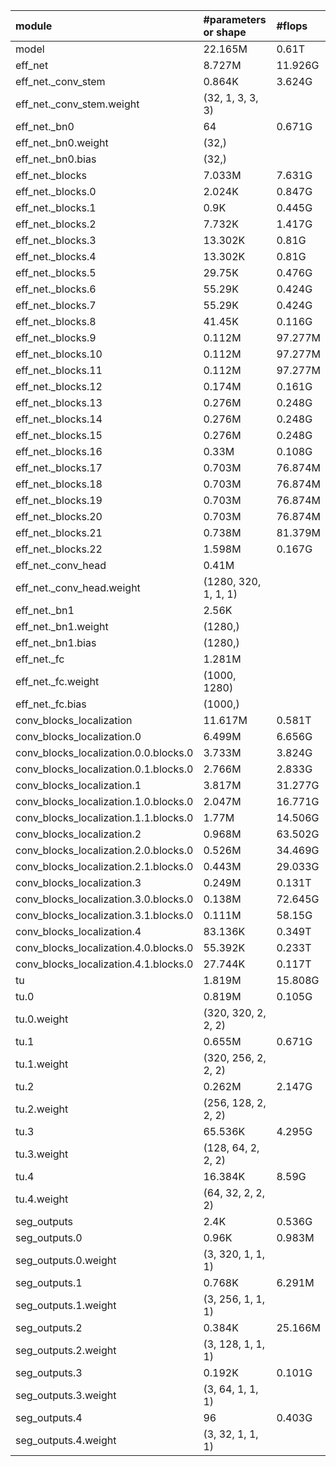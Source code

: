 | module                                   | #parameters or shape    | #flops     |
|:-----------------------------------------|:------------------------|:-----------|
| model                                    | 22.165M                 | 0.61T      |
|  eff_net                                 |  8.727M                 |  11.926G   |
|   eff_net._conv_stem                     |   0.864K                |   3.624G   |
|    eff_net._conv_stem.weight             |    (32, 1, 3, 3, 3)     |            |
|   eff_net._bn0                           |   64                    |   0.671G   |
|    eff_net._bn0.weight                   |    (32,)                |            |
|    eff_net._bn0.bias                     |    (32,)                |            |
|   eff_net._blocks                        |   7.033M                |   7.631G   |
|    eff_net._blocks.0                     |    2.024K               |    0.847G  |
|    eff_net._blocks.1                     |    0.9K                 |    0.445G  |
|    eff_net._blocks.2                     |    7.732K               |    1.417G  |
|    eff_net._blocks.3                     |    13.302K              |    0.81G   |
|    eff_net._blocks.4                     |    13.302K              |    0.81G   |
|    eff_net._blocks.5                     |    29.75K               |    0.476G  |
|    eff_net._blocks.6                     |    55.29K               |    0.424G  |
|    eff_net._blocks.7                     |    55.29K               |    0.424G  |
|    eff_net._blocks.8                     |    41.45K               |    0.116G  |
|    eff_net._blocks.9                     |    0.112M               |    97.277M |
|    eff_net._blocks.10                    |    0.112M               |    97.277M |
|    eff_net._blocks.11                    |    0.112M               |    97.277M |
|    eff_net._blocks.12                    |    0.174M               |    0.161G  |
|    eff_net._blocks.13                    |    0.276M               |    0.248G  |
|    eff_net._blocks.14                    |    0.276M               |    0.248G  |
|    eff_net._blocks.15                    |    0.276M               |    0.248G  |
|    eff_net._blocks.16                    |    0.33M                |    0.108G  |
|    eff_net._blocks.17                    |    0.703M               |    76.874M |
|    eff_net._blocks.18                    |    0.703M               |    76.874M |
|    eff_net._blocks.19                    |    0.703M               |    76.874M |
|    eff_net._blocks.20                    |    0.703M               |    76.874M |
|    eff_net._blocks.21                    |    0.738M               |    81.379M |
|    eff_net._blocks.22                    |    1.598M               |    0.167G  |
|   eff_net._conv_head                     |   0.41M                 |            |
|    eff_net._conv_head.weight             |    (1280, 320, 1, 1, 1) |            |
|   eff_net._bn1                           |   2.56K                 |            |
|    eff_net._bn1.weight                   |    (1280,)              |            |
|    eff_net._bn1.bias                     |    (1280,)              |            |
|   eff_net._fc                            |   1.281M                |            |
|    eff_net._fc.weight                    |    (1000, 1280)         |            |
|    eff_net._fc.bias                      |    (1000,)              |            |
|  conv_blocks_localization                |  11.617M                |  0.581T    |
|   conv_blocks_localization.0             |   6.499M                |   6.656G   |
|    conv_blocks_localization.0.0.blocks.0 |    3.733M               |    3.824G  |
|    conv_blocks_localization.0.1.blocks.0 |    2.766M               |    2.833G  |
|   conv_blocks_localization.1             |   3.817M                |   31.277G  |
|    conv_blocks_localization.1.0.blocks.0 |    2.047M               |    16.771G |
|    conv_blocks_localization.1.1.blocks.0 |    1.77M                |    14.506G |
|   conv_blocks_localization.2             |   0.968M                |   63.502G  |
|    conv_blocks_localization.2.0.blocks.0 |    0.526M               |    34.469G |
|    conv_blocks_localization.2.1.blocks.0 |    0.443M               |    29.033G |
|   conv_blocks_localization.3             |   0.249M                |   0.131T   |
|    conv_blocks_localization.3.0.blocks.0 |    0.138M               |    72.645G |
|    conv_blocks_localization.3.1.blocks.0 |    0.111M               |    58.15G  |
|   conv_blocks_localization.4             |   83.136K               |   0.349T   |
|    conv_blocks_localization.4.0.blocks.0 |    55.392K              |    0.233T  |
|    conv_blocks_localization.4.1.blocks.0 |    27.744K              |    0.117T  |
|  tu                                      |  1.819M                 |  15.808G   |
|   tu.0                                   |   0.819M                |   0.105G   |
|    tu.0.weight                           |    (320, 320, 2, 2, 2)  |            |
|   tu.1                                   |   0.655M                |   0.671G   |
|    tu.1.weight                           |    (320, 256, 2, 2, 2)  |            |
|   tu.2                                   |   0.262M                |   2.147G   |
|    tu.2.weight                           |    (256, 128, 2, 2, 2)  |            |
|   tu.3                                   |   65.536K               |   4.295G   |
|    tu.3.weight                           |    (128, 64, 2, 2, 2)   |            |
|   tu.4                                   |   16.384K               |   8.59G    |
|    tu.4.weight                           |    (64, 32, 2, 2, 2)    |            |
|  seg_outputs                             |  2.4K                   |  0.536G    |
|   seg_outputs.0                          |   0.96K                 |   0.983M   |
|    seg_outputs.0.weight                  |    (3, 320, 1, 1, 1)    |            |
|   seg_outputs.1                          |   0.768K                |   6.291M   |
|    seg_outputs.1.weight                  |    (3, 256, 1, 1, 1)    |            |
|   seg_outputs.2                          |   0.384K                |   25.166M  |
|    seg_outputs.2.weight                  |    (3, 128, 1, 1, 1)    |            |
|   seg_outputs.3                          |   0.192K                |   0.101G   |
|    seg_outputs.3.weight                  |    (3, 64, 1, 1, 1)     |            |
|   seg_outputs.4                          |   96                    |   0.403G   |
|    seg_outputs.4.weight                  |    (3, 32, 1, 1, 1)     |            |